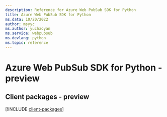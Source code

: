 ```yaml
---
description: Reference for Azure Web PubSub SDK for Python
title: Azure Web PubSub SDK for Python
ms.data: 10/20/2022
author: msyyc
ms.author: yuchaoyan
ms.service: webpubsub
ms.devlang: python
ms.topic: reference
---
```

# Azure Web PubSub SDK for Python - preview

## Client packages - preview
[!INCLUDE [client-packages](web-pubsub-client-index.md)]